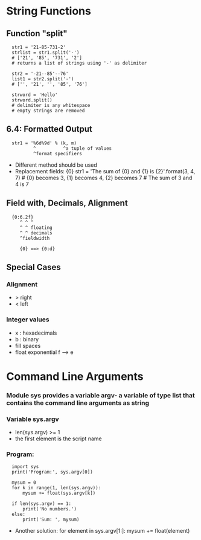 # String Functions
## Function "split"
      str1 = '21-85-731-2'
      strlist = str1.split('-')
      # ['21', '85', '731', '2']
      # returns a list of strings using '-' as delimiter

      str2 = '-21--85'--76'
      list1 = str2.split('-')
      # ['', '21', '', '85', '76']

      strword = 'Hello'
      strword.split()
      # delimiter is any whitespace
      # empty strings are removed
## 6.4: Formatted Output
      str1 = '%6d%9d' % (k, m)
              ^          ^a tuple of values
              ^format specifiers
* Different method should be used
* Replacement fields: {0}
      str1 = 'The sum of {0} and {1} is {2}'.format(3, 4, 7)
      # {0} becomes 3, {1} becomes 4, {2} becomes 7
      # The sum of 3 and 4 is 7

## Field with, Decimals, Alignment
      {0:6.2f}
         ^ ^ ^
         ^ ^ floating
         ^ ^ decimals
         ^fieldwidth

         {0} ==> {0:d}   

## Special Cases
### Alignment
* \> right
* < left

### Integer values
* x : hexadecimals
* b : binary
* fill spaces
* float exponential f --> e

# Command Line Arguments
### Module sys provides a variable argv- a variable of type list that contains the command line arguments as string
### Variable sys.argv
* len(sys.argv) >= 1
* the first element is the script name

### Program:
      import sys
      print('Program:', sys.argv[0])

      mysum = 0
      for k in range(1, len(sys.argv)):
          mysum += float(sys.argv[k])

      if len(sys.argv) == 1:
          print('No numbers.')
      else:
          print('Sum: ', mysum)

* Another solution:
      for element in sys.argv[1:]:
          mysum += float(element)
